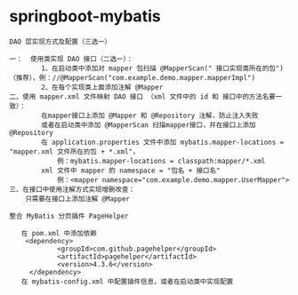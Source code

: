 # springboot-mybatis


	DAO 层实现方式及配置（三选一）

	一：	使用类实现 DAO 接口（二选一）：
			1、在启动类中添加对 mapper 包扫描 @MapperScan(" 接口实现类所在的包")（推荐），例：//@MapperScan("com.example.demo.mapper.mapperImpl")
			2、在每个实现类上面添加注解 @Mapper
	二、使用 mapper.xml 文件映射 DAO 接口 （xml 文件中的 id 和 接口中的方法名要一致）：
			在mapper接口上添加 @Mapper 和 @Repository 注解，防止注入失败
			或者在启动类中添加 @MapperScan 扫描mapper接口，并在接口上添加 @Repository
			在 application.properties 文件中添加 mybatis.mapper-locations = "mapper.xml 文件所在的包 + *.xml"，
				例：mybatis.mapper-locations = classpath:mapper/*.xml
			xml 文件中 mapper 的 namespace = "包名 + 接口名"
				例：<mapper namespace="com.example.demo.mapper.UserMapper">
	三、在接口中使用注解方式实现增删改查：
		只需要在接口上添加注解 @Mapper

	整合 MyBatis 分页插件 PageHelper

       在 pom.xml 中添加依赖
        <dependency>
                <groupId>com.github.pagehelper</groupId>
                <artifactId>pagehelper</artifactId>
                <version>4.3.6</version>
         </dependency>
       在 mybatis-config.xml 中配置插件信息，或者在启动类中实现配置
